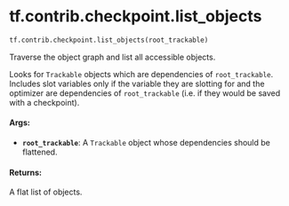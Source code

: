 <div itemscope itemtype="http://developers.google.com/ReferenceObject">
<meta itemprop="name" content="tf.contrib.checkpoint.list_objects" />
<meta itemprop="path" content="Stable" />
</div>

# tf.contrib.checkpoint.list_objects

``` python
tf.contrib.checkpoint.list_objects(root_trackable)
```

Traverse the object graph and list all accessible objects.

Looks for `Trackable` objects which are dependencies of
`root_trackable`. Includes slot variables only if the variable they are
slotting for and the optimizer are dependencies of `root_trackable`
(i.e. if they would be saved with a checkpoint).

#### Args:

* <b>`root_trackable`</b>: A `Trackable` object whose dependencies should be flattened.


#### Returns:

A flat list of objects.